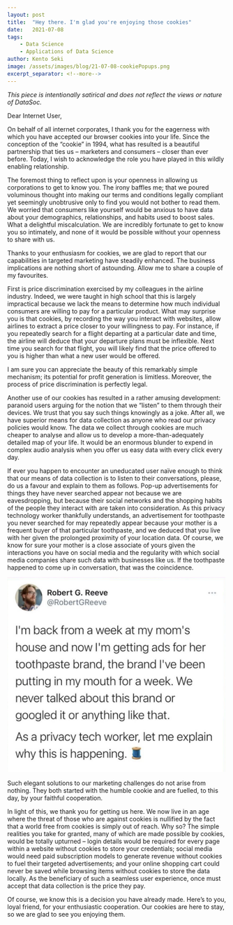 ```yaml
---
layout: post
title:  "Hey there. I'm glad you're enjoying those cookies"
date:   2021-07-08
tags: 
    - Data Science
    - Applications of Data Science
author: Kento Seki
image: /assets/images/blog/21-07-08-cookiePopups.png
excerpt_separator: <!--more-->
---
```


*This piece is intentionally satirical and does not reflect the views or nature of DataSoc.*

Dear Internet User,

On behalf of all internet corporates, I thank you for the eagerness with which you have accepted our browser cookies into your life. Since the conception of the “cookie” in 1994, what has resulted is a beautiful partnership that ties us – marketers and consumers – closer than ever before. Today, I wish to acknowledge the role you have played in this wildly enabling relationship.

<!--more-->

The foremost thing to reflect upon is your openness in allowing us corporations to get to know you. The irony baffles me; that we poured voluminous thought into making our terms and conditions legally compliant yet seemingly unobtrusive only to find you would not bother to read them. We worried that consumers like yourself would be anxious to have data about your demographics, relationships, and habits used to boost sales. What a delightful miscalculation. We are incredibly fortunate to get to know you so intimately, and none of it would be possible without your openness to share with us. 

Thanks to your enthusiasm for cookies, we are glad to report that our capabilities in targeted marketing have steadily enhanced. The business implications are nothing short of astounding. Allow me to share a couple of my favourites.

First is price discrimination exercised by my colleagues in the airline industry. Indeed, we were taught in high school that this is largely impractical because we lack the means to determine how much individual consumers are willing to pay for a particular product. What may surprise you is that cookies, by recording the way you interact with websites, allow airlines to extract a price closer to your willingness to pay. For instance, if you repeatedly search for a flight departing at a particular date and time, the airline will deduce that your departure plans must be inflexible. Next time you search for that flight, you will likely find that the price offered to you is higher than what a new user would be offered.

I am sure you can appreciate the beauty of this remarkably simple mechanism; its potential for profit generation is limitless. Moreover, the process of price discrimination is perfectly legal.

Another use of our cookies has resulted in a rather amusing development: paranoid users arguing for the notion that we “listen” to them through their devices. We trust that you say such things knowingly as a joke. After all, we have superior means for data collection as anyone who read our privacy policies would know. The data we collect through cookies are much cheaper to analyse and allow us to develop a more-than-adequately detailed map of your life. It would be an enormous blunder to expend in complex audio analysis when you offer us easy data with every click every day.

If ever you happen to encounter an uneducated user naïve enough to think that our means of data collection is to listen to their conversations, please, do us a favour and explain to them as follows. Pop-up advertisements for things they have never searched appear not because we are eavesdropping, but because their social networks and the shopping habits of the people they interact with are taken into consideration. As this privacy technology worker thankfully understands, an advertisement for toothpaste you never searched for may repeatedly appear because your mother is a frequent buyer of that particular toothpaste, and we deduced that you live with her given the prolonged proximity of your location data. Of course, we know for sure your mother is a close associate of yours given the interactions you have on social media and the regularity with which social media companies share such data with businesses like us. If the toothpaste happened to come up in conversation, that was the coincidence.
<div class = "columns is-centered">
<a href = "https://www.instagram.com/p/CPhRFBjBX17/?utm_source=ig_embed&ig_rid=66566736-cb7c-4b66-8e5d-ca1404ae120e"><img src = "/assets/images/blog/21-07-08-instagram.png" width = "500"></a>
</div>

Such elegant solutions to our marketing challenges do not arise from nothing. They both started with the humble cookie and are fuelled, to this day, by your faithful cooperation.

In light of this, we thank you for getting us here. We now live in an age where the threat of those who are against cookies is nullified by the fact that a world free from cookies is simply out of reach. Why so? The simple realities you take for granted, many of which are made possible by cookies, would be totally upturned – login details would be required for every page within a website without cookies to store your credentials; social media would need paid subscription models to generate revenue without cookies to fuel their targeted advertisements; and your online shopping cart could never be saved while browsing items without cookies to store the data locally. As the beneficiary of such a seamless user experience, once must accept that data collection is the price they pay.

Of course, we know this is a decision you have already made. Here’s to you, loyal friend, for your enthusiastic cooperation. Our cookies are here to stay, so we are glad to see you enjoying them.
